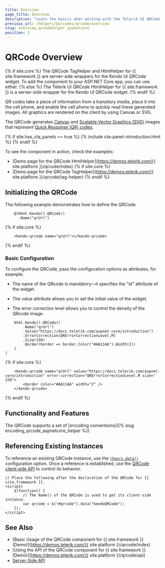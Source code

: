 ```yaml
---
title: Overview
page_title: Overview
description: "Learn the basics when working with the Telerik UI QRCode component for {{ site.framework }}."
previous_url: /helpers/barcodes/qrcode/overview
slug: overview_qrcodehelper_aspnetcore
position: 1
---
```


# QRCode Overview

{% if site.core %}
The QRCode TagHelper and HtmlHelper for {{ site.framework }} are server-side wrappers for the Kendo UI QRCode widget. To add the component to your ASP.NET Core app, you can use either.
{% else %}
The Telerik UI QRCode HtmlHelper for {{ site.framework }} is a server-side wrapper for the Kendo UI QRCode widget.
{% endif %}

QR codes take a piece of information from a transitory media, place it into the cell phone, and enable the cell phone to quickly read these generated images. All graphics are rendered on the client by using Canvas or SVG.

The QRCode generates [Canvas](https://en.wikipedia.org/wiki/Canvas_X) and [Scalable Vector Graphics (SVG)](https://en.wikipedia.org/wiki/Scalable_Vector_Graphics) images that represent [Quick Response (QR) codes](https://en.wikipedia.org/wiki/QR_code).

{% if site.has_cta_panels == true %}
{% include cta-panel-introduction.html %}
{% endif %}

To see the component in action, check the examples:

* [Demo page for the QRCode HtmlHelper](https://demos.telerik.com/{{ site.platform }}/qrcode/index)
{% if site.core %}
* [Demo page for the QRCode TagHelper](https://demos.telerik.com/{{ site.platform }}/qrcode/tag-helper)
{% endif %}

## Initializing the QRCode

The following example demonstrates how to define the QRCode.


```HtmlHelper
    @(Html.Kendo().QRCode()
      .Name("qrUrl")
```
{% if site.core %}
```TagHelper
    <kendo-qrcode name="qrUrl"></kendo-qrcode>
```
{% endif %}


### Basic Configuration

To configure the QRCode, pass the configuration options as attributes, for example:

* The name of the QRcode is mandatory&mdash;it specifies the "id" attribute of the widget.

* The value attribute allows you to set the initial value of the widget.

* The error correction level allows you to control the density of the QRcode image.

```HtmlHelper
    Html.Kendo().QRCode()
        .Name("qrUrl")
        .Value("https://docs.telerik.com/aspnet-core/introduction")
        .ErrorCorrection(QRErrorCorrectionLevel.M)
        .Size(150)
        .Border(border => border.Color("#AA11AA").Width(2))
    )
)
```
{% if site.core %}
```TagHelper
    <kendo-qrcode name="qrUrl" value="https://docs.telerik.com/aspnet-core/introduction" error-correction="QRErrorCorrectionLevel.M size=" 150">
        <border color="#AA11AA" width="2" />
    </kendo-qrcode>
```
{% endif %}

## Functionality and Features

The QRCode supports a set of [encoding conventions]({% slug encoding_qrcode_aspnetcore_helper %}).

## Referencing Existing Instances

To reference an existing QRCode instance, use the [`jQuery.data()`](https://api.jquery.com/jQuery.data/) configuration option. Once a reference is established, use the [QRCode client-side API](https://docs.telerik.com/kendo-ui/api/javascript/dataviz/ui/qrcode#methods) to control its behavior.

    // Place the following after the declaration of the QRCode for {{ site.framework }}.
    <script>
        $(function() {
            // The Name() of the QRCode is used to get its client-side instance.
            var qrcode = $("#qrcode").data("kendoQRCode");
        });
    </script>

## See Also

* [Basic Usage of the QRCode component for {{ site.framework }} (Demo)](https://demos.telerik.com/{{ site.platform }}/qrcode/index)
* [Using the API of the QRCode component for {{ site.framework }} (Demo)](https://demos.telerik.com/{{ site.platform }}/qrcode/api)
* [Server-Side API](/api/qrcode)
